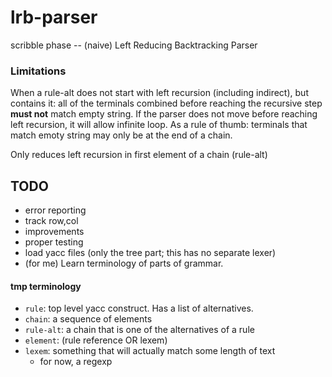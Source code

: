 # lrb-parser
scribble phase -- (naive) Left Reducing Backtracking Parser

### Limitations
When a rule-alt does not start with left recursion (including indirect), but contains it: 
all of the terminals combined before reaching the recursive step **must not** match empty string. 
If the parser does not move before reaching left recursion, it will allow infinite loop.
As a rule of thumb: terminals that match emoty string may only be at the end of a chain.

Only reduces left recursion in first element of a chain (rule-alt)

## TODO
- error reporting
- track row,col
- improvements
- proper testing
- load yacc files (only the tree part; this has no separate lexer)
- (for me) Learn terminology of parts of grammar.

#### tmp terminology
- `rule`: top level yacc construct. Has a list of alternatives.
- `chain`: a sequence of elements
- `rule-alt`: a chain that is one of the alternatives of a rule
- `element`:  (rule reference OR lexem)
- `lexem`: something that will actually match some length of text
  - for now, a regexp
